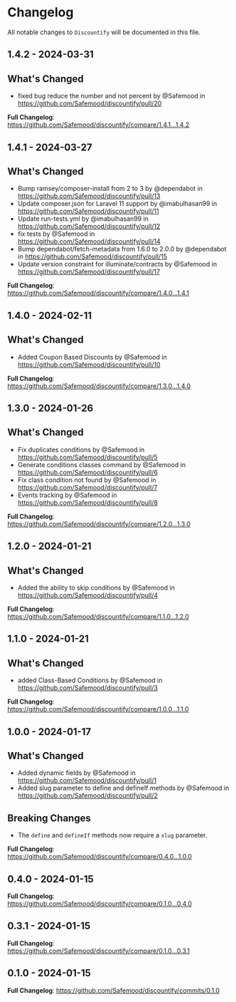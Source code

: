 # Changelog

All notable changes to `Discountify` will be documented in this file.

## 1.4.2 - 2024-03-31

## What's Changed
* fixed bug reduce the number and not percent by @Safemood in https://github.com/Safemood/discountify/pull/20

**Full Changelog**: https://github.com/Safemood/discountify/compare/1.4.1...1.4.2

## 1.4.1 - 2024-03-27

## What's Changed
* Bump ramsey/composer-install from 2 to 3 by @dependabot in https://github.com/Safemood/discountify/pull/13
* Update composer.json for Laravel 11 support by @imabulhasan99 in https://github.com/Safemood/discountify/pull/11
* Update run-tests.yml by @imabulhasan99 in https://github.com/Safemood/discountify/pull/12
* fix tests by @Safemood in https://github.com/Safemood/discountify/pull/14
* Bump dependabot/fetch-metadata from 1.6.0 to 2.0.0 by @dependabot in https://github.com/Safemood/discountify/pull/15
* Update version constraint for illuminate/contracts by @Safemood in https://github.com/Safemood/discountify/pull/17


**Full Changelog**: https://github.com/Safemood/discountify/compare/1.4.0...1.4.1

## 1.4.0 - 2024-02-11

## What's Changed
* Added Coupon Based Discounts  by @Safemood in https://github.com/Safemood/discountify/pull/10


**Full Changelog**: https://github.com/Safemood/discountify/compare/1.3.0...1.4.0

## 1.3.0 - 2024-01-26

## What's Changed
* Fix duplicates conditions by @Safemood in https://github.com/Safemood/discountify/pull/5
* Generate conditions classes command by @Safemood in https://github.com/Safemood/discountify/pull/6
* Fix class condition not found by @Safemood in https://github.com/Safemood/discountify/pull/7
* Events tracking by @Safemood in https://github.com/Safemood/discountify/pull/8


**Full Changelog**: https://github.com/Safemood/discountify/compare/1.2.0...1.3.0

## 1.2.0 - 2024-01-21

## What's Changed
* Added the ability to skip conditions by @Safemood in https://github.com/Safemood/discountify/pull/4


**Full Changelog**: https://github.com/Safemood/discountify/compare/1.1.0...1.2.0

## 1.1.0 - 2024-01-21

## What's Changed
* added  Class-Based Conditions by @Safemood in https://github.com/Safemood/discountify/pull/3

**Full Changelog**: https://github.com/Safemood/discountify/compare/1.0.0...1.1.0

## 1.0.0 - 2024-01-17

## What's Changed
* Added dynamic fields by @Safemood in https://github.com/Safemood/discountify/pull/1
* Added slug parameter to define and defineIf methods by @Safemood in https://github.com/Safemood/discountify/pull/2

## Breaking Changes
- The `define` and `defineIf` methods now require a `slug` parameter.

**Full Changelog**: https://github.com/Safemood/discountify/compare/0.4.0...1.0.0

## 0.4.0 - 2024-01-15

**Full Changelog**: https://github.com/Safemood/discountify/compare/0.1.0...0.4.0

## 0.3.1 - 2024-01-15

**Full Changelog**: https://github.com/Safemood/discountify/compare/0.1.0...0.3.1

## 0.1.0 - 2024-01-15

**Full Changelog**: https://github.com/Safemood/discountify/commits/0.1.0

